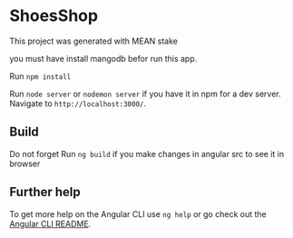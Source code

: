 # ShoesShop

This project was generated with MEAN stake

you must have install mangodb befor run this app.

Run `npm install`

Run `node server` or `nodemon server` if you have it in npm for a dev server. Navigate to `http://localhost:3000/`.

## Build
Do not forget Run `ng build` if you make changes in angular src to see it in browser

## Further help
To get more help on the Angular CLI use `ng help` or go check out the [Angular CLI README](https://github.com/angular/angular-cli/blob/master/README.md).
